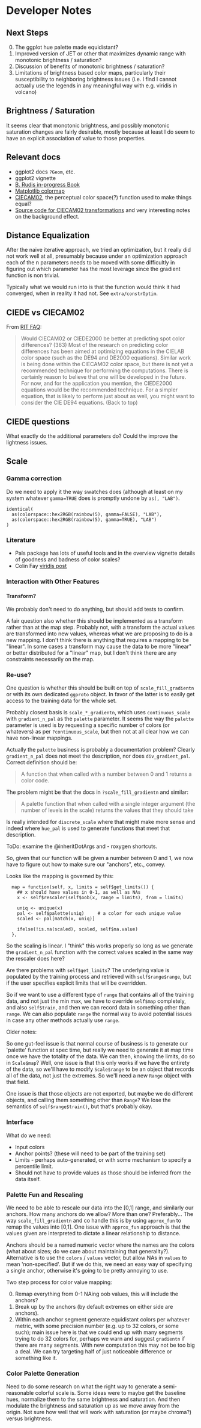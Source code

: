 # Developer Notes

## Next Steps

0. The ggplot hue palette made equidistant?
1. Improved version of JET or other that maximizes dynamic range with monotonic
   brightness / saturation?
2. Discussion of benefits of monotonic brightness / saturation?
3. Limitations of brightness based color maps, particularly their susceptibility
   to neighboring brightness issues (i.e. I find I cannot actually use the
   legends in any meaningful way with e.g. viridis in volcano)

## Brightness / Saturation

It seems clear that monotonic brightness, and possibly monotonic saturation
changes are fairly desirable, mostly because at least I do seem to have an
explicit association of value to those properties.

## Relevant docs

* ggplot2 docs `?Geom`, etc.
* ggplot2 vignette
* [B. Rudis in-progress Book](https://rud.is/books/creating-ggplot2-extensions/)
* [Matplotlib colormap](https://bids.github.io/colormap/)
* [CIECAM02](https://en.wikipedia.org/wiki/CIECAM02), the perceptual color
  space(?) function used to make things equal?
* [Source code for CIECAM02 transformations](http://scanline.ca/ciecam02/) and
  very interesting notes on the background effect.

## Distance Equalization

After the naive iterative approach, we tried an optimization, but it really did
not work well at all, presumably because under an optimization approach each of
the n parameters needs to be moved with some difficultly in figuring out which
parameter has the most leverage since the gradient function is non trivial.

Typically what we would run into is that the function would think it had
converged, when in reality it had not.  See `extra/constrOptim`.

## CIEDE vs CIECAM02

From [RIT FAQ](https://www.rit.edu/cos/colorscience/rc_faq_faq2.php#363):

> Would CIECAM02 or CIEDE2000 be better at predicting spot color differences?
> (363) Most of the research on predicting color differences has been aimed at
> optimizing equations in the CIELAB color space (such as the DE94 and DE2000
> equations). Similar work is being done within the CIECAM02 color space, but
> there is not yet a recommended technique for performing the computations.
> There is certainly reason to believe that one will be developed in the future.
> For now, and for the application you mention, the CIEDE2000 equations would be
> the recommended technique. For a simpler equation, that is likely to perform
> just about as well, you might want to consider the CIE DE94 equations. (Back
> to top)

## CIEDE questions

What exactly do the additional parameters do?  Could the improve the lightness
issues.

## Scale

### Gamma correction

Do we need to apply it the way swatches does (although at least on my system
whatever `gamma=TRUE` does is promptly undone by `as(, "LAB")`.

```
identical(
  as(colorspace::hex2RGB(rainbow(5), gamma=FALSE), "LAB"),
  as(colorspace::hex2RGB(rainbow(5), gamma=TRUE), "LAB")
)
```

### Literature

* Pals package has lots of useful tools and in the overview vignette details of
  goodness and badness of color scales?
* Colin Fay [viridis
  post](https://rtask.thinkr.fr/blog/ggplot2-welcome-viridis/)

### Interaction with Other Features

#### Transform?

We probably don't need to do anything, but should add tests to confirm.

A fair question also whether this should be implemented as a transform rather
than at the map step.  Probably not, with a transform the actual values are
transformed into new values, whereas what we are proposing to do is a new
mapping.  I don't think there is anything that requires a mapping to be
"linear".  In some cases a transform may cause the data to be more "linear" or
better distributed for a "linear" map, but I don't think there are any
constraints necessarily on the map.

### Re-use?

One question is whether this should be built on top of `scale_fill_gradientn` or
with its own dedicated `ggproto` object.  In favor of the latter is to easily
get access to the training data for the whole set.

Probably closest basis is `scale_*_gradientn`, which uses
`continuous_scale` with `gradient_n_pal` as the `palette` parameter.  It seems
the way the `palette` parameter is used is by requesting a specific number of
colors (or whatevers) as per `?continuous_scale`, but then not at all clear how
we can have non-linear mappings.

Actually the `palette` business is probably a documentation problem?  Clearly
`gradient_n_pal` does not meet the description, nor does `div_gradient_pal`.
Correct definition should be:

> A function that when called with a number between 0 and 1 returns a color
> code.

The problem might be that the docs in `?scale_fill_gradientn` and similar:

> A palette function that when called with a single integer argument (the number
> of levels in the scale) returns the values that they should take

Is really intended for `discrete_scale` where that might make more sense and
indeed where `hue_pal` is used to generate functions that meet that description.

ToDo: examine the @inheritDotArgs and - roxygen shortcuts.

So, given that our function will be given a number between 0 and 1, we now have
to figure out how to make sure our "anchors", etc., convey.

Looks like the mapping is governed by this:

```{r}
  map = function(self, x, limits = self$get_limits()) {
    ## x should have values in 0-1, as well as NAs
    x <- self$rescaler(self$oob(x, range = limits), from = limits)

    uniq <- unique(x)
    pal <- self$palette(uniq)     # a color for each unique value
    scaled <- pal[match(x, uniq)]

    ifelse(!is.na(scaled), scaled, self$na.value)
  },
```

So the scaling is linear.  I "think" this works properly so long as we generate
the `gradient_n_pal` function with the correct values scaled in the same way the
rescaler does here?

Are there problems with `self$get_limits`?  The underlying value is populated by
the training process and retrieved with `self$range$range`, but if the user
specifies explicit limits that will be overridden.

So if we want to use a different type of `range` that contains all of the
training data, and not just the min max, we have to override `self$map`
completely, and also `self$train`, and then we can record data in something
other than `range`.  We can also populate `range` the normal way to avoid
potential issues in case any other methods actually use `range`.

Older notes:

So one gut-feel issue is that normal course of business is to  generate our
'palette' function at spec time, but really we need to generate it at map time
once we have the totality of the data.  We can then, knowing the limits, do so
in `Scale$map`?  Well, one issue is that this only works if we have the entirety
of the data, so we'll have to modify `Scale$range` to be an object that records
all of the data, not just the extremes.  So we'll need a new `Range` object with
that field.

One issue is that those objects are not exported, but maybe we do different
objects, and calling them something other than `Range`?  We lose the semantics
of `self$range$train()`, but that's probably okay.

### Interface

What do we need:

* Input colors
* Anchor points? (these will need to be part of the training set)
* Limits - perhaps auto-generated, or with some mechanism to specify a
  percentile limit.
* Should not have to provide values as those should be inferred from the data
  itself.

### Palette Fun and Rescaling

We need to be able to rescale our data into the [0,1] range, and similarly our
anchors.  How many anchors do we allow?  More than one?  Preferably...  The way
`scale_fill_gradientn` and co handle this is by using `approx_fun` to remap the
values into [0,1].  One issue with `approx_fun` approach is that the values
given are interpreted to dictate a linear relationship to distance.

Anchors should be a named numeric vector where the names are
the colors (what about sizes; do we care about maintaining that generality?).
Alternative is to use the `colors` / `values` vector, but allow NAs in `values`
to mean 'non-specified'.  But if we do this, we need an easy way of specifying a
single anchor, otherwise it's going to be pretty annoying to use.

Two step process for color value mapping:

0. Remap everything from 0-1 NAing oob values, this will include the anchors?
1. Break up by the anchors (by default extremes on either side are anchors).
2. Within each anchor segment generate equidistant colors per whatever metric,
   with some precision number (e.g. up to 32 colors, or some such); main  issue
   here is that we could end up with many segments trying to do 32 colors for,
   perhaps we warn and suggest `gradientn` if there are many segments.  With new
   computation this may not be too big a deal.  We can try targeting half of
   just noticeable difference or something like it.

### Color Palette Generation

Need to do some research on what the right way to generate a semi-reasonable
colorful scale is.  Some ideas were to maybe get the baseline hues, normalize
them to the same brightness and saturation.  And then modulate the brightness
and saturation up as we move away from the origin.  Not sure how well that will
work with saturation (or maybe chroma?) versus brightness.

